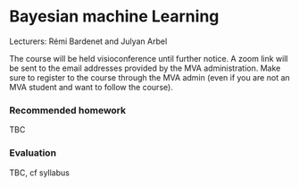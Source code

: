 # Bayesian machine Learning
Lecturers: Rémi Bardenet and Julyan Arbel

The course will be held visioconference until further notice. A zoom link will be sent to the email addresses provided by the MVA administration. Make sure to register to the course through the MVA admin (even if you are not an MVA student and want to follow the course).

### Recommended homework
TBC

### Evaluation
TBC, cf syllabus
